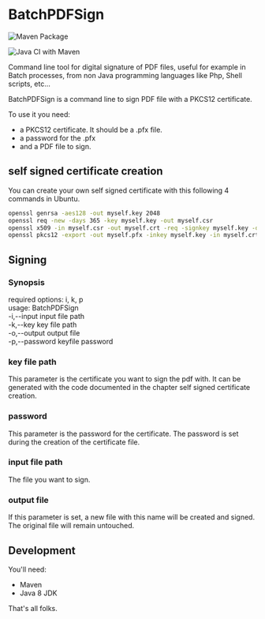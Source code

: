 # BatchPDFSign

![Maven Package](https://github.com/Jocomol/BatchPDFSign/workflows/Maven%20Package/badge.svg)  

![Java CI with Maven](https://github.com/Jocomol/BatchPDFSign/workflows/Java%20CI%20with%20Maven/badge.svg)  

Command line tool for digital signature of PDF files, useful for example in Batch processes, from non Java programming languages like Php, Shell scripts, etc...
 
BatchPDFSign is a command line to sign PDF file with a PKCS12 certificate.

To use it you need: 
- a PKCS12 certificate. It should be a <filename>.pfx file.
- a password for the .pfx
- and a PDF file to sign.

## self signed certificate creation
You can create your own self signed certificate with this following 4 commands in Ubuntu.

```bash
openssl genrsa -aes128 -out myself.key 2048
openssl req -new -days 365 -key myself.key -out myself.csr
openssl x509 -in myself.csr -out myself.crt -req -signkey myself.key -days 365
openssl pkcs12 -export -out myself.pfx -inkey myself.key -in myself.crt
```

## Signing
### Synopsis
required options: i, k, p  
usage: BatchPDFSign  
 -i,--input <arg>      input file path  
 -k,--key <arg>        key file path  
 -o,--output <arg>     output file  
 -p,--password <arg>   keyfile password  

### key file path
This parameter is the certificate you want to sign the pdf with. It can be generated with the code documented in the chapter self signed certificate creation.

### password
This parameter is the password for the certificate. The password is set during the creation of the certificate file.

### input file path
The file you want to sign.

### output file
If this parameter is set, a new file with this name will be created and signed. The original file will remain untouched.

## Development
You'll need:
- Maven
- Java 8 JDK

That's all folks.
